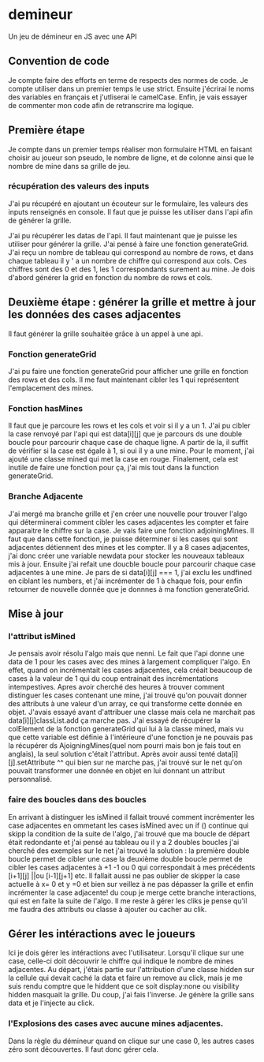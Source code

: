 # demineur
Un jeu de démineur en JS avec une API
## Convention de code
Je compte faire des efforts en terme de respects des normes de code. Je compte utiliser dans un premier temps le use strict. Ensuite j'écrirai le noms des variables en français et j'utliserai le camelCase. Enfin, je vais essayer de commenter mon code afin de retranscrire ma logique.
## Première étape
Je compte dans un premier temps réaliser mon formulaire HTML en faisant choisir au joueur son pseudo, le nombre de ligne, et de colonne ainsi que le nombre de mine dans sa grille de jeu.

### récupération des valeurs des inputs
J'ai pu récupéré en ajoutant un écouteur sur le formulaire, les valeurs des inputs renseignés en console. Il faut que je puisse les utiliser dans l'api afin de générer la grille.

J'ai pu récupérer les datas de l'api. Il faut maintenant que je puisse les utiliser pour générer la grille. J'ai pensé à faire une fonction generateGrid. J'ai reçu un nombre de tableau qui correspond au nombre de rows, et dans chaque tableau il y ' a un nombre de chiffre qui correspond aux cols. Ces chiffres sont des 0 et des 1, les 1 correspondants surement au mine. Je dois d'abord générer la grid en fonction du nombre de rows et cols.

## Deuxième étape : générer la grille et mettre à jour les données des cases adjacentes
Il faut générer la grille souhaitée grâce à un appel à une api.
### Fonction generateGrid
 J'ai pu faire une fonction generateGrid pour afficher une grille en fonction des rows et des cols. Il me faut maintenant cibler les 1 qui représentent l'emplacement des mines.

### Fonction hasMines

 Il faut que je parcoure les rows et les cols et voir si il y a un 1. J'ai pu cibler la case renvoyé par l'api qui est data[i][j] que je parcours ds une double boucle pour parcourir chaque case de chaque ligne. A partir de la, il suffit de vérifier si la case est égale à 1, si oui il y a une mine. Pour le moment, j'ai ajouté une classe mined qui met la case en rouge. Finalement, cela est inutile de faire une fonction pour ça, j'ai mis tout dans la function generateGrid.

### Branche Adjacente
 J'ai mergé ma branche grille et j'en créer une nouvelle pour trouver l'algo qui déterminerai comment cibler les cases adjacentes les compter et faire apparaitre le chiffre sur la case. Je vais faire une fonction adjoiningMines. Il faut que dans cette fonction, je puisse déterminer si les cases qui sont adjacentes détiennent des mines et les compter. 
 Il y a 8 cases adjacentes, j'ai donc créer une variable newdata pour stocker les nouveaux tableaux mis à jour. Ensuite j'ai refait une doucble boucle pour parcourir chaque case adjacentes à une mine. Je pars de si data[i][j] === 1, j'ai exclu les undfined en ciblant les numbers, et j'ai incrémenter de 1 à chaque fois, pour enfin retourner de nouvelle donnée que je donnnes à ma fonction generateGrid.

 ## Mise à jour
### l'attribut isMined
 Je pensais avoir résolu l'algo mais que nenni. Le fait que l'api donne une data de 1 pour les cases avec des mines à largement compliquer l'algo. En effet, quand on incrémentait les cases adjacentes, cela créait beaucoup de cases à la valeur de 1 qui du coup entrainait des incrémentations intempestives. Apres avoir cherché des heures à trouver comment distinguer les cases contenant une mine, j'ai trouvé qu'on pouvait donner des attributs à une valeur d'un array, ce qui transforme cette donnée en objet. J'avais essayé avant d'attribuer une classe mais cela ne marchait pas data[i][j]classList.add ça marche pas. J'ai essayé de récupérer la colElement de la fonction generateGrid qui lui à la classe mined, mais vu que cette variable est définie à l'intérieure d'une fonction je ne pouvais pas la récupérer ds AjoigningMines(quel nom pourri mais bon je fais tout en anglais), la seul solution c'était l'attribut. Après avoir aussi tenté data[i][j].setAttribute ^^ qui bien sur ne marche pas, j'ai trouvé sur le net qu'on pouvait transformer une donnée en objet en lui donnant un attribut personnalisé. 
 ### faire des boucles dans des boucles
 En arrivant à distinguer les isMined il fallait trouvé comment incrémenter les case adjacentes en ommetant les cases isMined avec un if () continue qui skipp la condition de la suite de l'algo, j'ai trouvé que ma boucle de départ était redondante et j'ai pensé au tableau ou il y a 2 doubles boucles j'ai cherché des exemples sur le net j'ai trouvé la solution : la première double boucle permet de cibler une case la deuxième double boucle permet de cibler les cases adjacentes à +1 -1 ou 0 qui correspondait à mes précédents [i+1][j] ||ou [i-1][j+1] etc. Il fallait aussi ne pas oublier de skipper la case actuelle à x= 0 et y =0 et bien sur veillez à ne pas dépasser la grille et enfin incrémenter la case adjacente! du coup je merge cette branche interactions, qui est en faite la suite de l'algo. Il me reste à gérer les cliks je pense qu'il me faudra des attributs ou classe à ajouter ou cacher au clik.


## Gérer les intéractions avec le joueurs
Ici je dois gérer les intéractions avec l'utilisateur. Lorsqu'il clique sur une case, celle-ci doit découvrir le chiffre qui indique le nombre de mines adjacentes. Au départ, j'étais partie sur l'attribution d'une classe hidden sur la cellule qui devait caché la data et faire un remove au click, mais je me suis rendu comptre que le hiddent que ce soit display:none ou visibility hidden masquait la grille. Du coup, j'ai fais l'inverse. Je génère la grille sans data et je l'injecte au click.

### l'Explosions des cases avec aucune mines adjacentes.
Dans la règle du démineur quand on clique sur une case 0, les autres cases zéro sont découvertes. Il faut donc gérer cela.